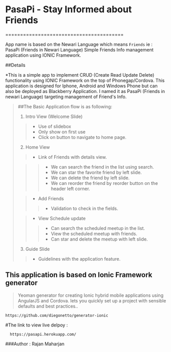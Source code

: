 # PasaPi - Stay Informed about Friends
========================================

App name is based on the Newari Language which means `Friends` ie : PasaPi (Friends in Newari Language) 
Simple Friends Info management application using IONIC Framework.

##Details

*This is a simple app to implement CRUD (Create Read Update Delete) functionality using IONIC Framework on the top of Phonegap/Cordova. 
This application is designed for Iphone, Android and Windows Phone but can also be deployed as Blackberry Application. 
I named it as PasaPi (Friends in newari Language) targeting management of Friend's Info. 

>##The Basic Application flow is as following:
>
> 1.  Intro View (Welcome Slide)
>>  * Use of slidebox
>>  * Only show on first use
>>  * Click on button to navigate to home page.
>
> 2.  Home View
>>  * Link of Friends with details view.
>
>>>  * We can search the friend in the list using search.
>>>  * We can star the favorite friend by left slide.
>>>  * We can delete the friend by left slide.
>>>  * We can reorder the friend by reorder button on the header left corner. 
>
>>  * Add Friends
>>>  * Validation to check in the fields.
>
>>  * View Schedule update
>>>  * Can search the scheduled meetup in the list.
>>>  * View the scheduled meetup with friends.
>>>  * Can star and delete the meetup with left slide.
>
> 3.  Guide Slide
>>  * Guidelines with the application feature.
>

## This application is based on Ionic Framework generator 

>Yeoman generator for creating Ionic hybrid mobile applications using AngularJS and Cordova.
>lets you quickly set up a project with sensible defaults and best practices..
```
https://github.com/diegonetto/generator-ionic
````

#The link to view live delpoy : 
```
  https://pasapi.herokuapp.com/

``` 
###Author : Rajan Maharjan
